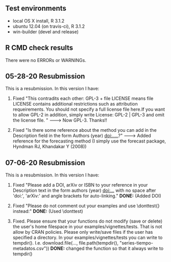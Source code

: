 ## Test environments
* local OS X install, R 3.1.2
* ubuntu 12.04 (on travis-ci), R 3.1.2
* win-builder (devel and release)

## R CMD check results
There were no ERRORs or WARNINGs. 


## 05-28-20 Resubmission
This is a resubmission. In this version I have:

 1. Fixed "This contradits each other: GPL-3 + file LICENSE means file LICENSE 
contains additional restrictions such as attribution requeirements. You 
should not specify a full license file here.If you want to allow GPL-2 in addition, simply write
License: GPL-2 | GPL-3 and omit the license file. " ---> Now GPL-3. Thanks!!

 2. Fixed "Is there some reference about the method you can add in the Description 
field in the form Authors (year) <doi:.....>?" ---> Added reference for the forecasting method (I simply use the forecast package, Hyndman RJ, Khandakar Y (2008))

## 07-06-20 Resubmission
This is a resubmission. In this version I have:

 1. Fixed "Please add a DOI, arXiv or ISBN to your reference in your Description 
text in the form authors (year) <doi:...>
with no space after 'doi:', 'arXiv:' and angle brackets for auto-linking." **DONE:** (Added DOI)

 2. Fixed "Please do not comment out your examples and use \\donttest{} instead:" **DONE:** 
 (Used \\donttest)

 3. Fixed. Please ensure that your functions do not modify (save or delete) the 
user's home filespace in your examples/vignettes/tests. That is not 
allow by CRAN policies. Please only write/save files if the user has 
specified a directory. In your examples/vignettes/tests you can write to 
tempdir(). I.e. download.file(..., file.path(tempdir(), "series-tiempo-metadatos.csv"))
**DONE:** changed the function so that it always write to tempdir()
